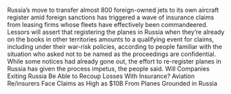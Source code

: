Russia’s move to transfer almost 800 foreign-owned jets to its own aircraft register amid foreign sanctions has triggered a wave of insurance claims from leasing firms whose fleets have effectively been commandeered.
Lessors will assert that registering the planes in Russia when they’re already on the books in other territories amounts to a qualifying event for claims, including under their war-risk policies, according to people familiar with the situation who asked not to be named as the proceedings are confidential. While some notices had already gone out, the effort to re-register planes in Russia has given the process impetus, the people said.
Will Companies Exiting Russia Be Able to Recoup Losses With Insurance?
Aviation Re/insurers Face Claims as High as $10B From Planes Grounded in Russia